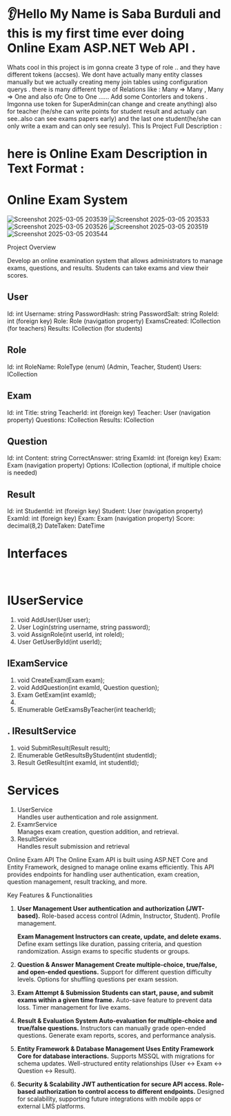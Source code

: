 <h1>👂Hello My Name is Saba Burduli and this is my first time ever doing Online Exam ASP.NET Web API .</h1>
Whats cool in this project is im gonna create 3 type of role ..
and they have different tokens (accses). We dont have actually many entity classes manually but we actually creating meny join tables using configuration querys .
there is many different type of Relations like : Many => Many , Many => One and also ofc One to One ......
Add some Contorlers and tokens .
Imgonna use token for SuperAdmin(can change and create anything) also for teacher (he/she can write points for student result and actualy can see..also can see exams papers early) and the last one student(he/she can only write a exam and can only see resuly).
This Is Project Full Description :

<main aling="center">
<h1 aling="center" style="color=🟨">here is Online Exam Description in Text Format : </h1>
	
<h1>Online Exam System</h1>
	
![Screenshot 2025-03-05 203539](https://github.com/user-attachments/assets/89e289be-2423-4290-89f0-321fef03d3c0)
![Screenshot 2025-03-05 203533](https://github.com/user-attachments/assets/b73acdbd-3937-421c-a37a-1a51819d5580)
![Screenshot 2025-03-05 203526](https://github.com/user-attachments/assets/a88c98cc-493b-4d5e-98c0-c1c3ac76fb11)
![Screenshot 2025-03-05 203519](https://github.com/user-attachments/assets/8e2f31b1-1b8e-42d0-839d-2eb6fcfece0f)
![Screenshot 2025-03-05 203544](https://github.com/user-attachments/assets/f8509629-f8b8-4dc1-9d61-089de9357bf0)

Project Overview

Develop an online examination system that allows administrators to manage exams, questions, and results. Students can take exams and view their scores.

<h2>User</h2>
	Id: int
	Username: string
	PasswordHash: string
	PasswordSalt: string
	RoleId: int (foreign key)
	Role: Role (navigation property)
	ExamsCreated: ICollection<Exam> (for teachers)
	Results: ICollection<Result> (for students)

<h2>Role</h2>
	Id: int
	RoleName: RoleType (enum) (Admin, Teacher, Student)
	Users: ICollection<User>

<h2>Exam</h2>
	Id: int
	Title: string
	TeacherId: int (foreign key)
	Teacher: User (navigation property)
	Questions: ICollection<Question>
	Results: ICollection<Result>

<h2>Question</h2>
	Id: int
	Content: string
	CorrectAnswer: string
	ExamId: int (foreign key)
	Exam: Exam (navigation property)
	Options: ICollection<string> (optional, if multiple choice is needed)

<h2>Result</h2>
	Id: int
	StudentId: int (foreign key)
	Student: User (navigation property)
	ExamId: int (foreign key)
	Exam: Exam (navigation property)
	Score: decimal(8,2)
	DateTaken: DateTime






<h1>Interfaces</h1>
<br>

<h1>IUserService </h1>
<ol>

<li>void AddUser(User user);</li>

<li>User Login(string username, string password);</li>

<li>void AssignRole(int userId, int roleId);</li>

<li>User GetUserById(int userId);</li>

</ol>

<h2>IExamService</h2>

<ol>
	
<li>void CreateExam(Exam exam);</li>
	
<li>void AddQuestion(int examId, Question question);</li>

<li>Exam GetExam(int examId);<li>
	
<li>IEnumerable<Exam> GetExamsByTeacher(int teacherId);</li>
		
</ol>		




<h2>.	IResultService </h2>

<ol>
	
<li>void SubmitResult(Result result);</li>
	
<li>IEnumerable<Result> GetResultsByStudent(int studentId);</li>
	
<li>Result GetResult(int examId, int studentId);</li>

</ol>


<h1>Services</h1>

<ol>
 <li>UserService</li>
	Handles user authentication and role assignment.

<li>ExamrService</li>
	Manages exam creation, question addition, and retrieval.

<li>ResultService</li>
	Handles result submission and retrieval
</ol>




</main>









Online Exam API The Online Exam API is built using ASP.NET Core and Entity Framework, designed to manage online exams efficiently. This API provides endpoints for handling user authentication, exam creation, question management, result tracking, and more.

Key Features & Functionalities

1. **User Management User authentication and authorization (JWT-based).** Role-based access control (Admin, Instructor, Student). Profile management.

   **Exam Management Instructors can create, update, and delete exams.** Define exam settings like duration, passing criteria, and question randomization. Assign exams to specific students or groups.

3. **Question & Answer Management Create multiple-choice, true/false, and open-ended questions.** Support for different question difficulty levels. Options for shuffling questions per exam session.

4. **Exam Attempt & Submission Students can start, pause, and submit exams within a given time frame.** Auto-save feature to prevent data loss. Timer management for live exams.

5. **Result & Evaluation System Auto-evaluation for multiple-choice and true/false questions.** Instructors can manually grade open-ended questions. Generate exam reports, scores, and performance analysis.

6. **Entity Framework & Database Management Uses Entity Framework Core for database interactions.** Supports MSSQL with migrations for schema updates. Well-structured entity relationships (User ↔ Exam ↔ Question ↔ Result).

7. **Security & Scalability JWT authentication for secure API access. Role-based authorization to control access to different endpoints.** Designed for scalability, supporting future integrations with mobile apps or external LMS platforms.
